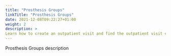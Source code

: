 ```yaml
---
title: "Prosthesis Groups"
linkTitle: "Prosthesis Groups"
date: 2021-12-08T09:22:27+01:00
weight: 2
description: >
Learn how to create an outpatient visit and find the outpatient visit created previously
---
```


Prosthesis Groups description
